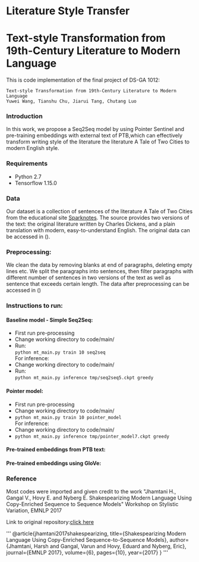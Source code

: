 # Literature Style Transfer

# Text-style Transformation from 19th-Century Literature to Modern Language

This is code implementation of the final project of DS-GA 1012:
```
Text-style Transformation from 19th-Century Literature to Modern Language
Yuwei Wang, Tianshu Chu, Jiarui Tang, Chutang Luo
```

### Introduction
In this work, we propose a Seq2Seq model by using Pointer Sentinel and pre-training embeddings with external text of PTB,which can effectively transform writing style of the literature the literature A Tale of Two Cities to modern English style.


### Requirements
- Python 2.7
- Tensorflow 1.15.0


### Data
Our  dataset is a collection of sentences of the literature A Tale of Two Cities from the  educational site [Sparknotes](www.saparknotes.com). The source provides two versions of the text: the original literature written by Charles Dickens, and a plain translation with modern, easy-to-understand English. The original data can be accessed in ().


### Preprocessing: 
 We clean the data by removing blanks at end of paragraphs, deleting empty lines etc. We split the paragraphs into sentences, then filter paragraphs with different number of sentences in two versions of the text as well as sentence that exceeds certain length. The data after preprocessing can be accessed in ()


### Instructions to run:

#### Baseline model - Simple Seq2Seq: 
- First run pre-processing
- Change working directory to code/main/
- Run: </br>
`python mt_main.py train 10 seq2seq` </br>
For inference: </br>
- Change working directory to code/main/
- Run: </br>
`python mt_main.py inference tmp/seq2seq5.ckpt greedy` </br>


#### Pointer model: 
- First run pre-processing
- Change working directory to code/main/
- `python mt_main.py train 10 pointer_model` </br>
For inference: </br>
- Change working directory to code/main/
- `python mt_main.py inference tmp/pointer_model7.ckpt greedy` </br>


#### Pre-trained embeddings from PTB text:


#### Pre-trained embeddings using GloVe:




### Reference
Most codes were imported and given credit to the work "Jhamtani H., Gangal V., Hovy E. and Nyberg E. Shakespearizing Modern Language Using Copy-Enriched Sequence to Sequence Models" Workshop on Stylistic Variation, EMNLP 2017

Link to original repository:[click here](https://github.com/harsh19/Shakespearizing-Modern-English)

'''
@article{jhamtani2017shakespearizing,
  title={Shakespearizing Modern Language Using Copy-Enriched Sequence-to-Sequence Models},
  author={Jhamtani, Harsh and Gangal, Varun and Hovy, Eduard and Nyberg, Eric},
  journal={EMNLP 2017},
  volume={6},
  pages={10},
  year={2017}
}
'''
